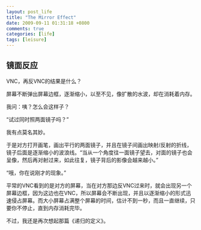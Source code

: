 ```yaml
---
layout: post_life
title: "The Mirror Effect"
date: 2009-09-11 01:31:18 +0800
comments: true
categories: [life]
tags: [leisure]
---
```


## 镜面反应

VNC，再反VNC的结果是什么？

屏幕不断弹出屏幕边框，逐渐缩小，以至不见，像扩散的水波，却在消耗着内存。

我问：咦？怎么会这样子？

“试过同时照两面镜子吗？”

我有点莫名其妙。

于是对方打开画笔，画出平行的两面镜子，并且在镜子间画出映射/反射的折线，镜子后面是逐渐缩小的波浪线。“当从一个角度往一面镜子望去，对面的镜子也会呈像，然后再对射过来，如此往复，镜子背后的影像会越来越小。”

“哦，你在说刚才的现象。”

平常的VNC看到的是对方的屏幕，当在对方那边反VNC过来时，就会出现另一个屏幕边框，因为这边也在VNC，所以屏幕会不断出现，并且以逐渐缩小的形式迅速侵占屏幕。而大小屏幕占满整个屏幕的时间，估计不到一秒，而且一直继续，只要你不停止，直到内存消耗完毕。

不过，我还是再次想起那篇《递归的定义》。
